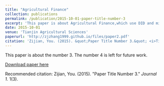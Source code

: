 ```yaml
---
title: "Agricultural Finance"
collection: publications
permalink: /publication/2015-10-01-paper-title-number-3
excerpt: 'This paper is about Agricultural Finance,which use DID and mid-effect models to analytic'
date: 2015-10-01
venue: 'Tianjin Agricultural Sciences'
paperurl: 'http://zjzhang1999.github.io/files/paper2.pdf'
citation: 'Zijian, You. (2015). &quot;Paper Title Number 3.&quot; <i>Tianjin Agricultural Sciences</i>. 1(3).'
---
```

This paper is about the number 3. The number 4 is left for future work.

[Download paper here](http://zjzhang1999.github.io/files/paper2.pdf)

Recommended citation: Zijian, You. (2015). "Paper Title Number 3." <i>Journal 1</i>. 1(3).
